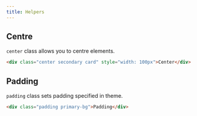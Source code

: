 ```yaml
---
title: Helpers
---
```


## Centre

`center` class allows you to centre elements.

```html
<div class="center secondary card" style="width: 100px">Center</div>
```

## Padding

`padding` class sets padding specified in theme.

```html
<div class="padding primary-bg">Padding</div>
```
